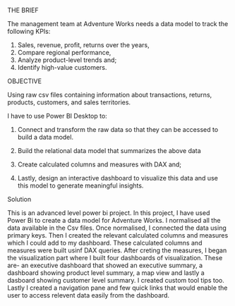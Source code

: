 THE BRIEF

The management team at Adventure Works needs a data model to track the following KPIs: 
1. Sales, revenue, profit, returns over the years,
2. Compare regional performance,
3. Analyze product-level trends and;
4. Identify high-value customers.

OBJECTIVE

Using raw csv files containing information about transactions, returns, products, customers, and sales territories.

I have to use Power BI Desktop to:

1. Connect and transform the raw data so that they can be accessed to build a data model.

2. Build the relational data model that summarizes the above data 

3. Create calculated columns and measures with DAX and;

4. Lastly, design an interactive dashboard to visualize this data and use this model to generate meaningful insights.

Solution

This is an advanced level power bi project. In this project, I have used Power Bi to create a data model for Adventure Works. I normalised all the data available in the Csv files. Once normalised, I connected the data using primary keys. Then I created the relevant calculated columns and measures which I could add to my dashboard. These calculated columns and measures were built usinf DAX queries. 
After creting the measures, I began the visualization part where I built four dashboards of visualization. These are- an executive dashboard that showed an executive summary, a dashboard showing product level summary, a map view and lastly a dasboard showing customer level summary. I created custom tool tips too. Lastly I created a navigation pane and few quick links that would enable the user to access relevent data easily from the dashboard.  
